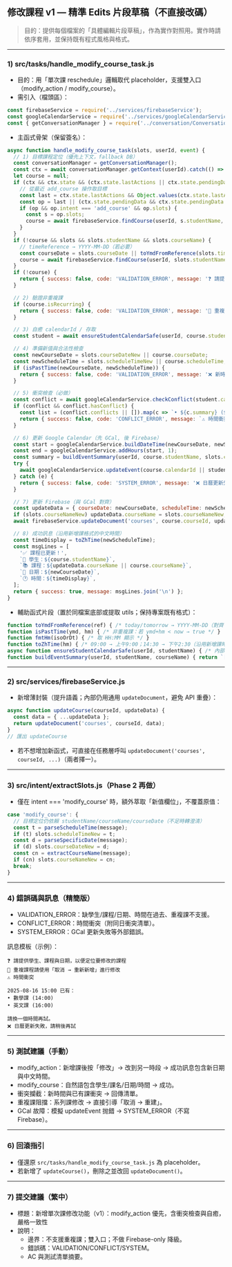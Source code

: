 ## 修改課程 v1 — 精準 Edits 片段草稿（不直接改碼）

> 目的：提供每個檔案的「具體編輯片段草稿」，作為實作對照用。實作時請依序套用，並保持既有程式風格與格式。

---

### 1) src/tasks/handle_modify_course_task.js

- 目的：用「單次課 reschedule」邏輯取代 placeholder，支援雙入口（modify_action / modify_course）。
- 需引入（檔頭區）：
```js
const firebaseService = require('../services/firebaseService');
const googleCalendarService = require('../services/googleCalendarService');
const { getConversationManager } = require('../conversation/ConversationManager');
```
- 主函式骨架（保留簽名）：
```js
async function handle_modify_course_task(slots, userId, event) {
  // 1) 目標課程定位（優先上下文，fallback DB）
  const conversationManager = getConversationManager();
  const ctx = await conversationManager.getContext(userId).catch(() => null);
  let course = null;
  if (ctx && ctx.state && (ctx.state.lastActions || ctx.state.pendingData)) {
    // 從最近 add_course 操作取目標
    const last = ctx.state.lastActions && Object.values(ctx.state.lastActions).sort((a,b) => b.timestamp - a.timestamp)[0];
    const op = last || (ctx.state.pendingData && ctx.state.pendingData.lastOperation) || null;
    if (op && op.intent === 'add_course' && op.slots) {
      const s = op.slots;
      course = await firebaseService.findCourse(userId, s.studentName, s.courseName, s.courseDate);
    }
  }
  if (!course && slots && slots.studentName && slots.courseName) {
    // timeReference → YYYY-MM-DD（若必要）
    const courseDate = slots.courseDate || toYmdFromReference(slots.timeReference);
    course = await firebaseService.findCourse(userId, slots.studentName, slots.courseName, courseDate);
  }
  if (!course) {
    return { success: false, code: 'VALIDATION_ERROR', message: '❓ 請提供學生、課程與日期，以便定位要修改的課程' };
  }

  // 2) 驗證非重複課
  if (course.isRecurring) {
    return { success: false, code: 'VALIDATION_ERROR', message: '🔄 重複課程請使用「取消 → 重新新增」進行修改' };
  }

  // 3) 自癒 calendarId / 存取
  const student = await ensureStudentCalendarSafe(userId, course.studentName);

  // 4) 準備新值與合法性檢查
  const newCourseDate = slots.courseDateNew || course.courseDate;
  const newScheduleTime = slots.scheduleTimeNew || course.scheduleTime;
  if (isPastTime(newCourseDate, newScheduleTime)) {
    return { success: false, code: 'VALIDATION_ERROR', message: '❌ 新時間早於現在，請提供未來時間' };
  }

  // 5) 衝突檢查（必做）
  const conflict = await googleCalendarService.checkConflict(student.calendarId, newCourseDate, newScheduleTime);
  if (conflict && conflict.hasConflict) {
    const list = (conflict.conflicts || []).map(c => `• ${c.summary} (${fmtHm(c.start)})`).join('\n');
    return { success: false, code: 'CONFLICT_ERROR', message: `⚠️ 時間衝突\n\n${newCourseDate} ${newScheduleTime} 已有：\n${list}\n\n請換一個時間再試。` };
  }

  // 6) 更新 Google Calendar（先 GCal, 後 Firebase）
  const start = googleCalendarService.buildDateTime(newCourseDate, newScheduleTime);
  const end = googleCalendarService.addHours(start, 1);
  const summary = buildEventSummary(userId, course.studentName, slots.courseNameNew || course.courseName);
  try {
    await googleCalendarService.updateEvent(course.calendarId || student.calendarId, course.calendarEventId, { start: { dateTime: start, timeZone: 'Asia/Taipei' }, end: { dateTime: end, timeZone: 'Asia/Taipei' }, summary });
  } catch (e) {
    return { success: false, code: 'SYSTEM_ERROR', message: '❌ 日曆更新失敗，請稍後再試' };
  }

  // 7) 更新 Firebase（與 GCal 對齊）
  const updateData = { courseDate: newCourseDate, scheduleTime: newScheduleTime };
  if (slots.courseNameNew) updateData.courseName = slots.courseNameNew;
  await firebaseService.updateDocument('courses', course.courseId, updateData);

  // 8) 成功訊息（沿用新增課格式的中文時間）
  const timeDisplay = toZhTime(newScheduleTime);
  const msgLines = [
    '✅ 課程已更新！',
    `👦 學生：${course.studentName}`,
    `📚 課程：${updateData.courseName || course.courseName}`,
    `📅 日期：${newCourseDate}`,
    `🕐 時間：${timeDisplay}`,
  ];
  return { success: true, message: msgLines.join('\n') };
}
```
- 輔助函式片段（置於同檔案底部或提取 utils；保持專案既有格式）：
```js
function toYmdFromReference(ref) { /* today/tomorrow → YYYY-MM-DD（對齊 extractSlots 的規則） */ }
function isPastTime(ymd, hm) { /* 非重複課：若 ymd+hm < now → true */ }
function fmtHm(isoOrDt) { /* 取 HH:MM 顯示 */ }
function toZhTime(hm) { /* 09:00 → 上午9:00；14:30 → 下午2:30（沿用新增課時間格式） */ }
async function ensureStudentCalendarSafe(userId, studentName) { /* 內部呼叫 ensureStudentCalendar（handle_add_course_task 同款邏輯） */ }
function buildEventSummary(userId, studentName, courseName) { return `[${userId}] ${studentName} - ${courseName}`; }
```

---

### 2) src/services/firebaseService.js

- 新增薄封裝（提升語義；內部仍用通用 `updateDocument`，避免 API 重疊）：
```js
async function updateCourse(courseId, updateData) {
  const data = { ...updateData };
  return updateDocument('courses', courseId, data);
}
// 匯出 updateCourse
```

- 若不想增加新函式，可直接在任務層呼叫 `updateDocument('courses', courseId, ...)`（兩者擇一）。

---

### 3) src/intent/extractSlots.js（Phase 2 再做）

- 僅在 intent === 'modify_course' 時，額外萃取「新值欄位」，不覆蓋原值：
```js
case 'modify_course': {
  // 目標定位仍依賴 studentName/courseName/courseDate（不足時轉澄清）
  const t = parseScheduleTime(message);
  if (t) slots.scheduleTimeNew = t;
  const d = parseSpecificDate(message);
  if (d) slots.courseDateNew = d;
  const cn = extractCourseName(message);
  if (cn) slots.courseNameNew = cn;
  break;
}
```

---

### 4) 錯誤碼與訊息（精簡版）
- VALIDATION_ERROR：缺學生/課程/日期、時間在過去、重複課不支援。
- CONFLICT_ERROR：時間衝突（附同日衝突清單）。
- SYSTEM_ERROR：GCal 更新失敗等外部錯誤。

訊息模板（示例）：
```text
❓ 請提供學生、課程與日期，以便定位要修改的課程
🔄 重複課程請使用「取消 → 重新新增」進行修改
⚠️ 時間衝突

2025-08-16 15:00 已有：
• 數學課 (14:00)
• 英文課 (16:00)

請換一個時間再試。
❌ 日曆更新失敗，請稍後再試
```

---

### 5) 測試建議（手動）
- modify_action：新增課後按「修改」→ 改到另一時段 → 成功訊息包含新日期與中文時間。
- modify_course：自然語包含學生/課名/日期/時間 → 成功。
- 衝突攔截：新時間與已有課衝突 → 回傳清單。
- 重複課阻擋：系列課修改 → 直接引導「取消 → 重建」。
- GCal 故障：模擬 updateEvent 抛錯 → SYSTEM_ERROR（不寫 Firebase）。

---

### 6) 回滾指引
- 僅還原 `src/tasks/handle_modify_course_task.js` 為 placeholder。
- 若新增了 `updateCourse()`，刪除之並改回 `updateDocument()`。

---

### 7) 提交建議（繁中）
- 標題：新增單次課修改功能（v1）：modify_action 優先，含衝突檢查與自癒，嚴格一致性
- 說明：
  - 邊界：不支援重複課；雙入口；不做 Firebase-only 降級。
  - 錯誤碼：VALIDATION/CONFLICT/SYSTEM。
  - AC 與測試清單摘要。
